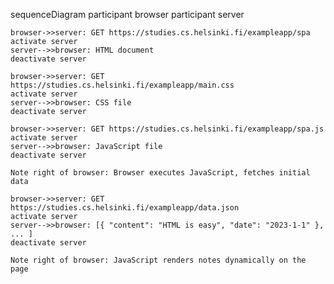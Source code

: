 sequenceDiagram
    participant browser
    participant server

    browser->>server: GET https://studies.cs.helsinki.fi/exampleapp/spa 
    activate server
    server-->>browser: HTML document
    deactivate server

    browser->>server: GET https://studies.cs.helsinki.fi/exampleapp/main.css 
    activate server
    server-->>browser: CSS file
    deactivate server

    browser->>server: GET https://studies.cs.helsinki.fi/exampleapp/spa.js 
    activate server
    server-->>browser: JavaScript file
    deactivate server

    Note right of browser: Browser executes JavaScript, fetches initial data

    browser->>server: GET https://studies.cs.helsinki.fi/exampleapp/data.json 
    activate server
    server-->>browser: [{ "content": "HTML is easy", "date": "2023-1-1" }, ... ]
    deactivate server

    Note right of browser: JavaScript renders notes dynamically on the page
